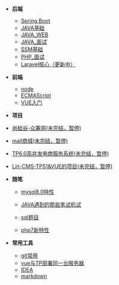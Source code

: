 - **后端**
  
  - [Spring Boot](springboot/_sidebar.md)
  - [JAVA基础](java/_sidebar.md)
  - [JAVA_WEB](javaweb/_sidebar.md)
  - [JAVA_面试](javaknowledge/_sidebar.md)
  - [SSM基础](ssm/_sidebar.md)
  - [PHP_面试](php/_sidebar.md)
  - [Laravel核心（更新中）](laravel/_sidebar.md)
- **前端**
  - [node](/frontend/node/md/_sidebar.md)
  - [ECMAScript](frontend/ecmascript/_sidebar.md)
  - [VUE入门](frontend/vue/_sidebar.md)
  
-  **项目**
  
  - [尚硅谷-众筹网(未完结，暂停)](crowdfunding/_sidebar.md)
  - [mall商城(未完结，暂停)](mmal/_sidebar.md)
  - [TP6.0高并发电商服务系统(未完结，暂停)](tp6/_sidebar.md)
  - [Lin-CMS-TP51&VUE的项目(未完结，暂停)](tp51/_sidebar.md)
  
- **随笔**

   - [mysql8.0特性](note/mysql8.md)

   - [JAVA遇到的那些笔试机试](note/test.md)
   
   - [sql题目](note/sql.md)
   
   - [php7新特性](note/php7.md)
   
     
     
     

- **常用工具**

   - [git常用](tools/git.md)
   - [vue与TP部署同一台服务器](tools/linux.md)
   - [IDEA](others/idea/_sidebar.md)
   - [markdown](others/markdown/_sidebar.md)